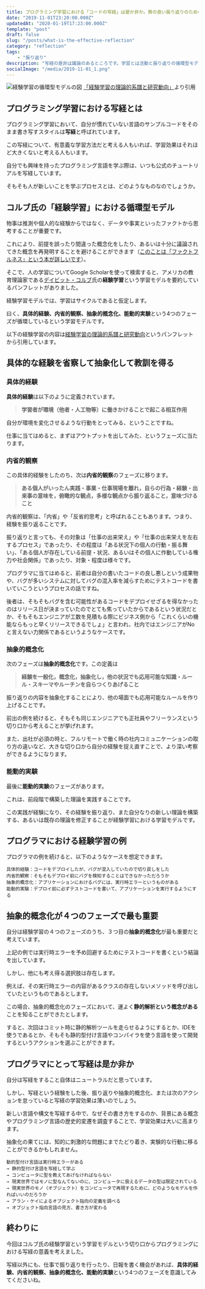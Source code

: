```yaml
---
title: プログラミング学習における「コードの写経」は是か非か。質の良い振り返りのための経験学習モデル
date: "2019-11-01T23:20:00.000Z"
updatedAt: "2020-01-19T17:23:00.000Z"
template: "post"
draft: false
slug: "/posts/what-is-the-effective-reflection"
category: "reflection"
tags: 
    - "振り返り"
description: "写経の是非は議論のあるところです。学習とは活動と振り返りの循環型モデルであるというコルブ氏の「経験学習」を通して問題を捉え直しましょう。"
socialImage: "/media/2019-11-01_1.png"
---
```


![経験学習の循環型モデルの図](/media/2019-11-01_1.png) [「経験学習の理論的系譜と研究動向」](https://www.jil.go.jp/institute/zassi/backnumber/2013/10/pdf/004-014.pdf)より引用

## プログラミング学習における写経とは
プログラミング学習において、自分が慣れていない言語のサンプルコードをそのまま書き写すスタイルは**写経**と呼ばれています。

この写経について、有意義な学習方法だと考える人もいれば、学習効果はそれほど大きくないと考える人もいます。

自分でも興味を持ったプログラミング言語を学ぶ際は、いつも公式のチュートリアルを写経しています。

そもそも人が新しいことを学ぶプロセスとは、どのようなものなのでしょうか。

## コルブ氏の「経験学習」における循環型モデル
物事は推測や個人的な経験からではなく、データや事実といったファクトから思考することが重要です。

これにより、前提を誤ったり間違った概念化をしたり、あるいは十分に議論されてきた概念を再発明することを避けることができます（[このことは「ファクトフルネス」という本が詳しいです](https://amzn.to/36s8J5F)）。

そこで、人の学習についてGoogle Scholarを使って検索すると、アメリカの教育理論家である[デイビット・コルブ](https://en.wikipedia.org/wiki/David_A._Kolb)氏の**経験学習**という学習モデルを要約しているパンフレットがありました。

経験学習モデルでは、学習はサイクルであると仮定します。

曰く、**具体的経験、内省的観察、抽象的概念化、能動的実験**という4つのフェーズが循環しているという学習モデルです。

以下の経験学習の内容は[経験学習の理論的系譜と研究動向](https://www.jil.go.jp/institute/zassi/backnumber/2013/10/pdf/004-014.pdf)というパンフレットから引用しています。

## 具体的な経験を省察して抽象化して教訓を得る
### 具体的経験
**具体的経験**は以下のように定義されています。

> **学習者が環境（他者・人工物等）に働きかけることで起こる相互作用**

自分が環境を変化させるような行動をとってみる、ということですね。

仕事に当てはめると、まずはアウトプットを出してみた、というフェーズに当たります。

### 内省的観察
この具体的経験をしたのち、次は**内省的観察**のフェーズに移ります。

> **ある個人がいったん実践・事業・仕事現場を離れ，自らの行為・経験・出来事の意味を，俯瞰的な観点，多様な観点から振り返ること，意味づけること**

内省的観察は、「内省」や「反省的思考」と呼ばれることもあります。つまり、経験を振り返ることです。

振り返りと言っても、その対象は「仕事の出来栄え」や「仕事の出来栄えを左右するプロセス」であったり、その程度は「ある状況下の個人の行動・振る舞い」、「ある個人が存在している前提・状況、あるいはその個人に作動している権力や社会関係」であったり、対象・程度は様々です。

プログラマに当てはめると、前者は自分の書いたコードの良し悪しという成果物や、バグが多いシステムに対してバグの混入率を減らすためにテストコードを書いていこうというプロセスの話ですね。

後者は、そもそもバグを含む可能性があるコードをデプロイせざるを得なかったのはリリース日が決まっていたのでとても焦っていたからであるという状況だとか、そもそもエンジニアが工数を見積もる際にビジネス側から「これくらいの機能ならもっと早くリリースできるでしょ」と言われ、社内ではエンジニアがNoと言えない力関係であるというようなケースです。

### 抽象的概念化
次のフェーズは**抽象的概念化**です。この定義は

> **経験を一般化，概念化，抽象化し，他の状況でも応用可能な知識・ルール・スキーマやルーチンを自らつくりあげること**

振り返りの内容を抽象化することにより、他の場面でも応用可能なルールを作り上げることです。

前出の例を続けると、そもそも同じエンジニアでも正社員やフリーランスという切り口から考えることが挙げれます。

また、出社が必須の時と、フルリモートで働く時の社内コミュニケーションの取り方の違いなど、大きな切り口から自分の経験を捉え直すことで、より深い考察ができるようになります。

### 能動的実験
最後に**能動的実験**のフェーズがあります。

これは、前段階で構築した理論を実践することです。

この実践が経験になり、その経験を振り返り、また自分なりの新しい理論を構築する、あるいは既存の理論を修正することが経験学習における学習モデルです。

## プログラマにおける経験学習の例
プログラマの例を続けると、以下のようなケースを想定できます。

```
具体的経験：コードをデプロイしたが、バグが混入していたので切り戻しをした
内省的観察：そもそもデプロイ前にバグを検知することはできなかっただろうか
抽象的概念化：アプリケーションにおけるバグには、実行時エラーというものがある
能動的実験：デプロイ前に必ずテストコードを書いて、アプリケーションを実行するようにする
```

## 抽象的概念化が４つのフェーズで最も重要
自分は経験学習の４つのフェーズのうち、３つ目の**抽象的概念化**が最も重要だと考えています。

上記の例では実行時エラーを予め回避するためにテストコードを書くという結論を出しています。

しかし、他にも考え得る選択肢は存在します。

例えば、その実行時エラーの内容があるクラスの存在しないメソッドを呼び出していたというものであるとします。

この場合、抽象的概念化のフェーズにおいて、運よく**静的解析という概念がある**ことを知ることができたとします。

すると、次回はコミット時に静的解析ツールを走らせるようにするとか、IDEを使うであるとか、そもそも静的型付け言語やコンパイラを使う言語を使って開発するというアクションを選ぶことができます。

## プログラマにとって写経は是か非か
自分は写経をすること自体はニュートラルだと思っています。

しかし、写経という経験をした後、振り返りや抽象的概念化、または次のアクションを怠っていると写経の学習効果は薄いのでしょう。

新しい言語や構文を写経する中で、なぜその書き方をするのか、背景にある概念やプログラミング言語の歴史的変遷を調査することで、学習効果は大いに高まります。

抽象化の果てには、知的に刺激的な問題にまでたどり着き、実験的な行動に移ることができるかもしれません。

```
動的型付け言語は実行時エラーがある
→ 静的型付け言語を写経して学ぶ
→ コンピュータに型を教えてあげなければならない
→ 現実世界ではモノに型なんてないのに、コンピュータに扱えるデータの型は限定されている
→ 現実世界のモノ（オブジェクト）をコンピュータで再現するために、どのようなモデルを作ればいいのだろうか
→ アラン・ケイによるオブジェクト指向の定義を調べる
→ オブジェクト指向言語の見方、書き方が変わる
```

## 終わりに
今回はコルブ氏の経験学習という学習モデルという切り口からプログラミングにおける写経の意義を考えました。

写経以外にも、仕事で振り返りを行ったり、日報を書く機会があれば、**具体的経験、内省的観察、抽象的概念化、能動的実験**という4つのフェーズを意識してみてくださいね。
